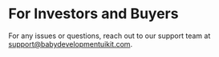# For Investors and Buyers

For any issues or questions, reach out to our support team at support@babydevelopmentuikit.com.